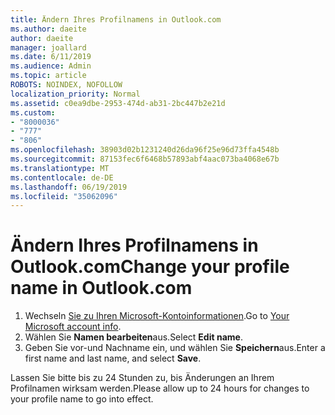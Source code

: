 ```yaml
---
title: Ändern Ihres Profilnamens in Outlook.com
ms.author: daeite
author: daeite
manager: joallard
ms.date: 6/11/2019
ms.audience: Admin
ms.topic: article
ROBOTS: NOINDEX, NOFOLLOW
localization_priority: Normal
ms.assetid: c0ea9dbe-2953-474d-ab31-2bc447b2e21d
ms.custom:
- "8000036"
- "777"
- "806"
ms.openlocfilehash: 38903d02b1231240d26da96f25e96d73ffa4548b
ms.sourcegitcommit: 87153fec6f6468b57893abf4aac073ba4068e67b
ms.translationtype: MT
ms.contentlocale: de-DE
ms.lasthandoff: 06/19/2019
ms.locfileid: "35062096"
---
```

# <a name="change-your-profile-name-in-outlookcom"></a><span data-ttu-id="248b5-102">Ändern Ihres Profilnamens in Outlook.com</span><span class="sxs-lookup"><span data-stu-id="248b5-102">Change your profile name in Outlook.com</span></span>

1. <span data-ttu-id="248b5-103">Wechseln [Sie zu Ihren Microsoft-Kontoinformationen](https://go.microsoft.com/fwlink/p/?linkid=860841).</span><span class="sxs-lookup"><span data-stu-id="248b5-103">Go to [Your Microsoft account info](https://go.microsoft.com/fwlink/p/?linkid=860841).</span></span>
2. <span data-ttu-id="248b5-104">Wählen Sie **Namen bearbeiten**aus.</span><span class="sxs-lookup"><span data-stu-id="248b5-104">Select **Edit name**.</span></span>
3. <span data-ttu-id="248b5-105">Geben Sie vor-und Nachname ein, und wählen Sie **Speichern**aus.</span><span class="sxs-lookup"><span data-stu-id="248b5-105">Enter a first name and last name, and select **Save**.</span></span>

<span data-ttu-id="248b5-106">Lassen Sie bitte bis zu 24 Stunden zu, bis Änderungen an Ihrem Profilnamen wirksam werden.</span><span class="sxs-lookup"><span data-stu-id="248b5-106">Please allow up to 24 hours for changes to your profile name to go into effect.</span></span>